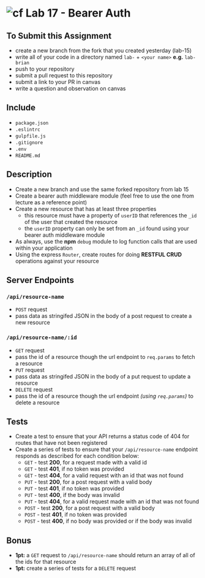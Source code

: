 ![cf](https://i.imgur.com/7v5ASc8.png) Lab 17 - Bearer Auth
======

## To Submit this Assignment
  * create a new branch from the fork that you created yesterday (lab-15)
  * write all of your code in a directory named `lab-` + `<your name>` **e.g.** `lab-brian`
  * push to your repository
  * submit a pull request to this repository
  * submit a link to your PR in canvas
  * write a question and observation on canvas

## Include
  * `package.json`
  * `.eslintrc`
  * `gulpfile.js`
  * `.gitignore`
  * `.env`
  * `README.md`

## Description
  * Create a new branch and use the same forked repository from lab 15
  * Create a bearer auth middleware module (feel free to use the one from lecture as a reference point)
  * Create a new resource that has at least three properties
    * this resource must have a property of `userID` that references the `_id` of the user that created the resource
    * the `userID` property can only be set from an `_id` found using your bearer auth middleware module
  * As always, use the **npm** `debug` module to log function calls that are used within your application
  * Using the express `Router`, create routes for doing **RESTFUL CRUD** operations against your resource

## Server Endpoints
### `/api/resource-name`
* `POST` request
 * pass data as stringifed JSON in the body of a post request to create a new resource

### `/api/resource-name/:id`
* `GET` request
 * pass the id of a resource though the url endpoint to `req.params` to fetch a resource   
* `PUT` request
 * pass data as stringifed JSON in the body of a put request to update a resource
* `DELETE` request
 * pass the id of a resource though the url endpoint *(using `req.params`)* to delete a resource   

## Tests
* Create a test to ensure that your API returns a status code of 404 for routes that have not been registered
* Create a series of tests to ensure that your `/api/resource-name` endpoint responds as described for each condition below:
  * `GET` - test **200**, for a request made with a valid id
  * `GET` - test **401**, if no token was provided
  * `GET` - test **404**, for a valid request with an id that was not found
  * `PUT` - test **200**, for a post request with a valid body
  * `PUT` - test **401**, if no token was provided
  * `PUT` - test **400**, if the body was invalid
  * `PUT` - test **404**, for a valid request made with an id that was not found
  * `POST` - test **200**, for a post request with a valid body
  * `POST` - test **401**, if no token was provided
  * `POST` - test **400**, if no body was provided or if the body was invalid

## Bonus
* **1pt:** a `GET` request to `/api/resource-name` should return an array of all of the ids for that resource
* **1pt:** create a series of tests for a `DELETE` request
